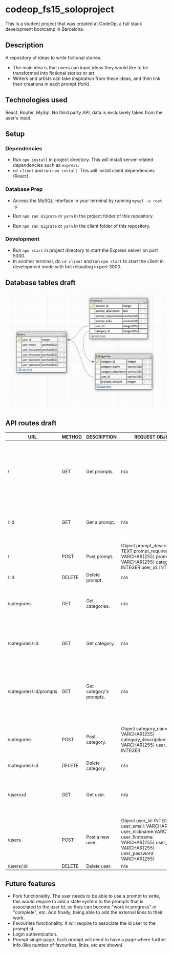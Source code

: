 # codeop_fs15_soloproject
This is a student project that was created at CodeOp, a full stack development bootcamp in Barcelona.

## Description
A repository of ideas to write fictional stories.

- The main idea is that users can input ideas they would like to be transformed into fictional stories or art.
- Writers and artists can take inspiration from these ideas, and then link their creations in each prompt (fork).

## Technologies used
React, Router, MySql. No third party API, data is exclusively taken from the user's input.

## Setup

### Dependencies

- Run `npm install` in project directory. This will install server-related dependencies such as `express`.
- `cd client` and run `npm install`. This will install client dependencies (React).

### Database Prep

- Access the MySQL interface in your terminal by running `mysql -u root -p`

- Run `npm run migrate`  or `yarn` in the project folder of this repository.

- Run `npm run migrate`  or `yarn` in the client folder of this repository.

### Development

- Run `npm start` in project directory to start the Express server on port 5000.
- In another terminal, do `cd client` and run `npm start` to start the client in development mode with hot reloading in port 3000.

## Database tables draft

![Database tables draft](img/database_draft.png)

## API routes draft

| URL | METHOD | DESCRIPTION | REQUEST OBJECT | RESPONSE OBJECT |
|-----|--------|-------------|----------------|-----------------|
| /   | GET    | Get prompts. | n/a | Array  Object  prompt_id: INTEGER  prompt_description: TEXT prompt_requirements: VARCHAR(255)  prompt_categories: VARCHAR(255) prompt_links: VARCHAR(255) category_id: INTEGER user_nickname: VARCHAR(255) category_name: VARCHAR(255) |
| /:id   | GET    | Get a prompt. | n/a | Object  prompt_id: INTEGER  prompt_description: TEXT prompt_requirements: VARCHAR(255)  prompt_links: VARCHAR(255)  user_id: INTEGER Category_id: INTEGER |
| / | POST | Post prompt. |   Object  prompt_description: TEXT  prompt_requirements: VARCHAR(255)  prompt_links: VARCHAR(255)  category_id: INTEGER  user_id: INTEGER | Object  prompt_description: TEXT  prompt_requirements: VARCHAR(255)  prompt_links: VARCHAR(255)  category_id: INTEGER  user_id: INTEGER |
| /:id | DELETE | Delete prompt. | n/a | n/a |
| /categories | GET | Get categories. | n/a | Array  Object  category_id: INTEGER category_name: VARCHAR(255)  category_description: VARCHAR(255)  user_id: INTEGER prompts_amount: INTEGER | n/a |
| /categories/:id | GET | Get category. | n/a | category_id: INTEGER category_name: VARCHAR(255) category_description: VARCHAR(255) user_id: INTEGER prompts_amount: INTEGER |
| /categories/:id/prompts | GET | Get category's prompts. | n/a | prompt_id: INTEGER prompt_description: VARCHAR(255) prompt_requirements: VARCHAR(255) prompt_links: VARCHAR(255) category_id: INTEGER user_nickname: VARCHAR(255) category_name: VARCHAR(255)|
| /categories | POST | Post category. | Object  category_name: VARCHAR(255)  category_description: VARCHAR(255)  user_id: INTEGER | category_id: INTEGER category_name: VARCHAR(255) category_description: VARCHAR(255) user_id: INTEGER prompts_amount: INTEGER |
| /categories/:id | DELETE | Delete category. | n/a | n/a|
| /users:id | GET | Get user. | n/a | Object user_id: INTEGER user_email: VARCHAR(255) user_nickname:VARCHAR(255) user_firstname: VARCHAR(255) user_lastname: VARCHAR(255) user_password: VARCHAR(255) |
| /users | POST | Post a new user. | Object  user_id: INTEGER user_email: VARCHAR(255) user_nickname:VARCHAR(255) user_firstname: VARCHAR(255) user_lastname: VARCHAR(255) user_password: VARCHAR(255) | Object  user_id: INTEGER user_email: VARCHAR(255) user_nickname:VARCHAR(255) user_firstname: VARCHAR(255) user_lastname: VARCHAR(255) user_password: VARCHAR(255) |
| /users/:id | DELETE | Delete user. | n/a | n/a |

## Future features
- Fork functionality. The user needs to be able to use a prompt to write, this would require to add a state system to the prompts that is associated to the user id, so they can become "work in progress" or "complete", etc. And finally, being able to add the external links to their work.
- Favourites functionality. It will require to associate the id user to the prompt id.
- Login authentication.
- Prompt single page. Each prompt will need to have a page where further info (like number of favourites, links, etc are shown).






